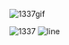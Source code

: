 ![1337gif](https://user-images.githubusercontent.com/61026156/151660954-74604431-5e44-4013-a93e-091f60fcb296.gif)


![1337](https://user-images.githubusercontent.com/61026156/151661210-4431e8c3-3e94-4de1-81d7-d2ae608ef57f.png)
![line](https://user-images.githubusercontent.com/61026156/151661485-c5318632-c14b-47b7-8055-15acf259bbe5.png)
